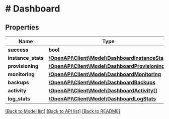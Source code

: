 # # Dashboard

## Properties

Name | Type | Description | Notes
------------ | ------------- | ------------- | -------------
**success** | **bool** |  | [optional]
**instance_stats** | [**\OpenAPI\Client\Model\DashboardInstanceStats**](DashboardInstanceStats.md) |  | [optional]
**provisioning** | [**\OpenAPI\Client\Model\DashboardProvisioning**](DashboardProvisioning.md) |  | [optional]
**monitoring** | [**\OpenAPI\Client\Model\DashboardMonitoring**](DashboardMonitoring.md) |  | [optional]
**backups** | [**\OpenAPI\Client\Model\DashboardBackups**](DashboardBackups.md) |  | [optional]
**activity** | [**\OpenAPI\Client\Model\DashboardActivity[]**](DashboardActivity.md) |  | [optional]
**log_stats** | [**\OpenAPI\Client\Model\DashboardLogStats**](DashboardLogStats.md) |  | [optional]

[[Back to Model list]](../../README.md#models) [[Back to API list]](../../README.md#endpoints) [[Back to README]](../../README.md)
